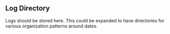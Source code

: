 ## Log Directory

Logs should be stored here. This could be expanded to have directories for various organization patterns around dates.

